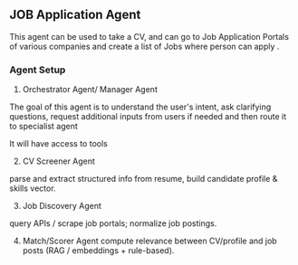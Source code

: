## JOB Application Agent

This agent can be used to take a CV, and can go to Job Application Portals of various companies and create a list of Jobs where person can apply .


### Agent Setup

1. Orchestrator Agent/ Manager Agent

The goal of this agent is to understand the user's intent, ask clarifying questions, request additional inputs from users if needed and then route it to specialist agent

It will have access to tools

2. CV Screener Agent

parse and extract structured info from resume, build candidate profile & skills vector.

3. Job Discovery Agent 

query APIs / scrape job portals; normalize job postings.

4. Match/Scorer Agent 
compute relevance between CV/profile and job posts (RAG / embeddings + rule-based).